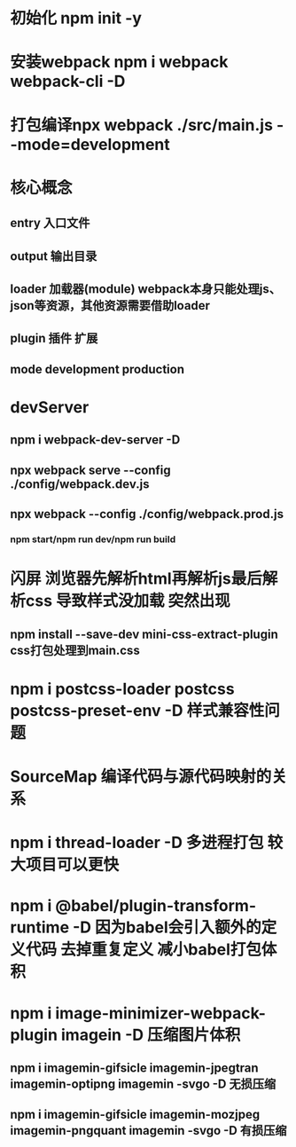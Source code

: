 # 初始化 npm init -y
# 安装webpack npm i webpack webpack-cli -D
# 打包编译npx webpack ./src/main.js --mode=development
# 核心概念
## entry 入口文件
## output 输出目录
## loader 加载器(module) webpack本身只能处理js、json等资源，其他资源需要借助loader
## plugin 插件 扩展
## mode development production
# devServer
## npm i webpack-dev-server -D
##  npx webpack serve --config ./config/webpack.dev.js
##  npx webpack --config ./config/webpack.prod.js
### npm start/npm run dev/npm run build

# 闪屏 浏览器先解析html再解析js最后解析css 导致样式没加载 突然出现
## npm install --save-dev mini-css-extract-plugin css打包处理到main.css
# npm i postcss-loader postcss postcss-preset-env -D 样式兼容性问题
# SourceMap 编译代码与源代码映射的关系
# npm i thread-loader -D 多进程打包 较大项目可以更快
# npm i @babel/plugin-transform-runtime -D  因为babel会引入额外的定义代码 去掉重复定义 减小babel打包体积 
# npm i image-minimizer-webpack-plugin imagein -D 压缩图片体积
## npm i imagemin-gifsicle imagemin-jpegtran imagemin-optipng imagemin -svgo -D 无损压缩
## npm i imagemin-gifsicle imagemin-mozjpeg imagemin-pngquant imagemin -svgo -D 有损压缩
